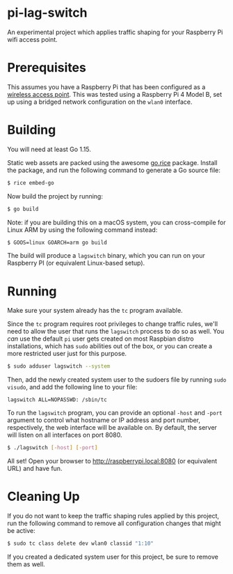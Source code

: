 # pi-lag-switch

An experimental project which applies traffic shaping for your Raspberry Pi wifi access point.

# Prerequisites

This assumes you have a Raspberry Pi that has been configured as a 
[wireless access point](https://www.raspberrypi.org/documentation/configuration/wireless/access-point-bridged.md). This
was tested using a Raspberry Pi 4 Model B, set up using a bridged network configuration on the `wlan0` interface.

# Building

You will need at least Go 1.15. 

Static web assets are packed using the awesome [go.rice](https://github.com/GeertJohan/go.rice) package.
Install the package, and run the following command to generate a Go source file:

```bash
$ rice embed-go
```

Now build the project by running:

```bash
$ go build
```

Note: if you are building this on a macOS system, you can cross-compile for Linux ARM by using the following
command instead:

```bash
$ GOOS=linux GOARCH=arm go build
```

The build will produce a `lagswitch` binary, which you can run on your Raspberry PI (or equivalent Linux-based setup). 

# Running

Make sure your system already has the `tc` program available.

Since the `tc` program requires root privileges to change traffic rules, we'll need to allow the user that
runs the `lagswitch` process to do so as well. You _can_ use the default `pi` user gets created on most
Raspbian distro installations, which has `sudo` abilities out of the box, or you can create a more restricted 
user just for this purpose.

```bash
$ sudo adduser lagswitch --system
```

Then, add the newly created system user to the sudoers file by running `sudo visudo`, and add the following
line to your file:

`lagswitch ALL=NOPASSWD: /sbin/tc`

To run the `lagswitch` program, you can provide an optional `-host` and `-port` argument to control what 
hostname or IP address and port number, respectively, the web interface will be available on. By default, 
the server will listen on all interfaces on port 8080.

```bash
$ ./lagswitch [-host] [-port]
```

All set! Open your browser to http://raspberrypi.local:8080 (or equivalent URL) and have fun.

# Cleaning Up

If you do not want to keep the traffic shaping rules applied by this project, run the following command
to remove all configuration changes that might be active:

```bash
$ sudo tc class delete dev wlan0 classid "1:10"
```

If you created a dedicated system user for this project, be sure to remove them as well.

